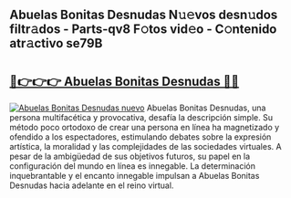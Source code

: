 ## Abuelas Bonitas Desnudas N𝚞𝚎vos desn𝚞dos filtr𝚊dos - Parts-qv8 F𝚘tos vid𝚎o - C𝚘ntenido atr𝚊ctivo se79B

# <h2><a href="http://mb2x0u.tromn.icu/?c=Abuelas+Bonitas+Desnudas">🔗👉👉👉 Abuelas Bonitas Desnudas 🔗🔗</a></h2>

[![Abuelas Bonitas Desnudas nuevo](https://i.imgur.com/pEAQMta.gif)](http://mb2x0u.tromn.icu/?c=Abuelas+Bonitas+Desnudas)
Abuelas Bonitas Desnudas, una persona multifacética y provocativa, desafía la descripción simple. Su método poco ortodoxo de crear una persona en línea ha magnetizado y ofendido a los espectadores, estimulando debates sobre la expresión artística, la moralidad y las complejidades de las sociedades virtuales. A pesar de la ambigüedad de sus objetivos futuros, su papel en la configuración del mundo en línea es innegable. La determinación inquebrantable y el encanto innegable impulsan a Abuelas Bonitas Desnudas hacia adelante en el reino virtual.
